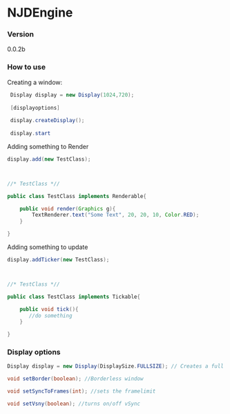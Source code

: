 # NJDEngine


### Version
0.0.2b

### How to use

 
Creating a window:
``` java
 Display display = new Display(1024,720);
 
 [displayoptions]
 
 display.createDisplay();
 
 display.start
```

 
Adding something to Render
```java
display.add(new TestClass);



//* TestClass *//

public class TestClass implements Renderable{

    public void render(Graphics g){
        TextRenderer.text("Some Text", 20, 20, 10, Color.RED);
    }

}
```

Adding something to update
```java
display.addTicker(new TestClass);



//* TestClass *//

public class TestClass implements Tickable{

    public void tick(){
       //do something
    }

}
```


### Display options

```Java
Display display = new Display(DisplaySize.FULLSIZE); // Creates a full sized window

void setBorder(boolean); //Borderless window

void setSyncToFrames(int); //sets the framelimit

void setVsny(boolean); //turns on/off vSync

```
